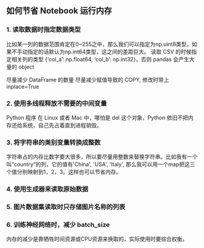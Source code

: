 ## 如何节省 Notebook 运行内存

### 1. 读取数据时指定数据类型
比如某一列的数据范围肯定在0~255之中，那么我们可以指定为np.uint8类型，如果不手动指定的话默认为np.int64类型，这之间的差距巨大。
读取 CSV 的时候指定相关列的类型 {‘col_a’: np.float64, ‘col_b’: np.int32}，否则 pandas 会产生大量的 object

尽量减少 DataFrame 的数量
尽量减少赋值导致的 COPY, 修改时带上 inplace=True

### 2. 使用多线程释放不需要的中间变量
Python 程序 在 Linux 或者 Mac 中，哪怕是 del 这个对象，Python 依旧不把内存还给系统，自己先占着直到进程销毁。

### 3. 将字符串的类别变量转换成整数
字符串占的内存比数字要大很多，所以要尽量用整数来替换字符串。比如我有一个叫“country“的列，它的值有'China', 'USA', 'Italy', 那么我可以用一个map把这三个值分别映射到1，2，3。这样也可以节省内存。

### 4. 使用生成器来读取原始数据

### 5. 图片数据集读取时只存储图片名称的列表

### 6. 训练神经网络时，减少 batch_size

内存的减少是靠牺牲时间资源或CPU资源来换取的，实际使用时要综合权衡。
